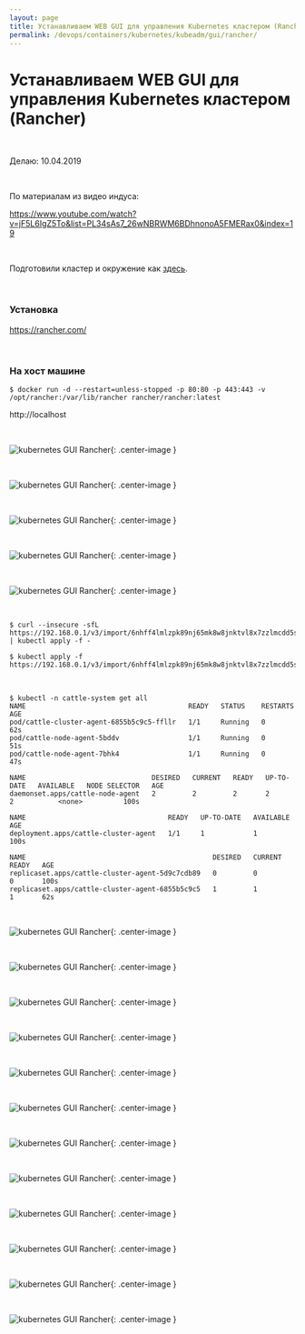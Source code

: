```yaml
---
layout: page
title: Устанавливаем WEB GUI для управления Kubernetes кластером (Rancher)
permalink: /devops/containers/kubernetes/kubeadm/gui/rancher/
---
```


# Устанавливаем WEB GUI для управления Kubernetes кластером (Rancher)

<br/>

Делаю: 10.04.2019

<br/>

По материалам из видео индуса:

https://www.youtube.com/watch?v=jF5L6IgZ5To&list=PL34sAs7_26wNBRWM6BDhnonoA5FMERax0&index=19

<br/>

Подготовили кластер и окружение как <a href="/devops/containers/kubernetes/kubeadm/prepared-cluster/">здесь</a>.

<br/>

### Установка

https://rancher.com/

<br/>

### На хост машине

    $ docker run -d --restart=unless-stopped -p 80:80 -p 443:443 -v /opt/rancher:/var/lib/rancher rancher/rancher:latest

http://localhost

<br/>

![kubernetes GUI Rancher](/img/devops/containers/kubernetes/kubeadm/gui/rancher/rancher-01.png "kubernetes GUI Rancher"){: .center-image }

<br/>

![kubernetes GUI Rancher](/img/devops/containers/kubernetes/kubeadm/gui/rancher/rancher-02.png "kubernetes GUI Rancher"){: .center-image }

<br/>

![kubernetes GUI Rancher](/img/devops/containers/kubernetes/kubeadm/gui/rancher/rancher-03.png "kubernetes GUI Rancher"){: .center-image }

<br/>

![kubernetes GUI Rancher](/img/devops/containers/kubernetes/kubeadm/gui/rancher/rancher-04.png "kubernetes GUI Rancher"){: .center-image }

<br/>

![kubernetes GUI Rancher](/img/devops/containers/kubernetes/kubeadm/gui/rancher/rancher-05.png "kubernetes GUI Rancher"){: .center-image }

<br/>

    $ curl --insecure -sfL https://192.168.0.1/v3/import/6nhff4lmlzpk89nj65mk8w8jnktvl8x7zzlmcdd5strzjmzc9474vz.yaml | kubectl apply -f -

    $ kubectl apply -f https://192.168.0.1/v3/import/6nhff4lmlzpk89nj65mk8w8jnktvl8x7zzlmcdd5strzjmzc9474vz.yaml

<br/>

    $ kubectl -n cattle-system get all
    NAME                                        READY   STATUS    RESTARTS   AGE
    pod/cattle-cluster-agent-6855b5c9c5-ffllr   1/1     Running   0          62s
    pod/cattle-node-agent-5bddv                 1/1     Running   0          51s
    pod/cattle-node-agent-7bhk4                 1/1     Running   0          47s

    NAME                               DESIRED   CURRENT   READY   UP-TO-DATE   AVAILABLE   NODE SELECTOR   AGE
    daemonset.apps/cattle-node-agent   2         2         2       2            2           <none>          100s

    NAME                                   READY   UP-TO-DATE   AVAILABLE   AGE
    deployment.apps/cattle-cluster-agent   1/1     1            1           100s

    NAME                                              DESIRED   CURRENT   READY   AGE
    replicaset.apps/cattle-cluster-agent-5d9c7cdb89   0         0         0       100s
    replicaset.apps/cattle-cluster-agent-6855b5c9c5   1         1         1       62s

<br/>

![kubernetes GUI Rancher](/img/devops/containers/kubernetes/kubeadm/gui/rancher/rancher-06.png "kubernetes GUI Rancher"){: .center-image }

<br/>

![kubernetes GUI Rancher](/img/devops/containers/kubernetes/kubeadm/gui/rancher/rancher-07.png "kubernetes GUI Rancher"){: .center-image }

<br/>

![kubernetes GUI Rancher](/img/devops/containers/kubernetes/kubeadm/gui/rancher/rancher-08.png "kubernetes GUI Rancher"){: .center-image }

<br/>

![kubernetes GUI Rancher](/img/devops/containers/kubernetes/kubeadm/gui/rancher/rancher-09.png "kubernetes GUI Rancher"){: .center-image }

<br/>

![kubernetes GUI Rancher](/img/devops/containers/kubernetes/kubeadm/gui/rancher/rancher-10.png "kubernetes GUI Rancher"){: .center-image }

<br/>

![kubernetes GUI Rancher](/img/devops/containers/kubernetes/kubeadm/gui/rancher/rancher-11.png "kubernetes GUI Rancher"){: .center-image }

<br/>

![kubernetes GUI Rancher](/img/devops/containers/kubernetes/kubeadm/gui/rancher/rancher-12.png "kubernetes GUI Rancher"){: .center-image }

<br/>

![kubernetes GUI Rancher](/img/devops/containers/kubernetes/kubeadm/gui/rancher/rancher-13.png "kubernetes GUI Rancher"){: .center-image }

<br/>

![kubernetes GUI Rancher](/img/devops/containers/kubernetes/kubeadm/gui/rancher/rancher-14.png "kubernetes GUI Rancher"){: .center-image }

<br/>

![kubernetes GUI Rancher](/img/devops/containers/kubernetes/kubeadm/gui/rancher/rancher-15.png "kubernetes GUI Rancher"){: .center-image }

<br/>

![kubernetes GUI Rancher](/img/devops/containers/kubernetes/kubeadm/gui/rancher/rancher-16.png "kubernetes GUI Rancher"){: .center-image }

<br/>

![kubernetes GUI Rancher](/img/devops/containers/kubernetes/kubeadm/gui/rancher/rancher-17.png "kubernetes GUI Rancher"){: .center-image }

